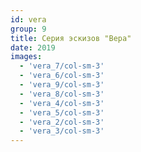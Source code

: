 ```yaml
---
id: vera
group: 9
title: Серия эскизов "Вера"
date: 2019
images:
  - 'vera_7/col-sm-3'
  - 'vera_6/col-sm-3'
  - 'vera_9/col-sm-3'
  - 'vera_8/col-sm-3'
  - 'vera_4/col-sm-3'
  - 'vera_5/col-sm-3'
  - 'vera_2/col-sm-3'
  - 'vera_3/col-sm-3'
---
```

